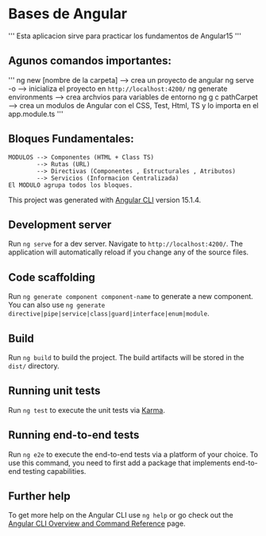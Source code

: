 # Bases de Angular

'''
Esta aplicacion sirve para practicar los fundamentos de Angular15
'''

## Agunos comandos importantes:

'''
ng new [nombre de la carpeta] --> crea un proyecto de angular 
ng serve -o --> inicializa el proyecto en `http://localhost:4200/`
ng generate environments --> crea archvios para variables de entorno
ng g c pathCarpet --> crea un modulos de Angular con el CSS, Test, Html, TS y lo importa en el app.module.ts
'''

## Bloques Fundamentales:

```
MODULOS --> Componentes (HTML + Class TS)
        --> Rutas (URL)
        --> Directivas (Componentes , Estructurales , Atributos)
        --> Servicios (Informacion Centralizada)
El MODULO agrupa todos los bloques.
```

This project was generated with [Angular CLI](https://github.com/angular/angular-cli) version 15.1.4.

## Development server

Run `ng serve` for a dev server. Navigate to `http://localhost:4200/`. The application will automatically reload if you change any of the source files.

## Code scaffolding

Run `ng generate component component-name` to generate a new component. You can also use `ng generate directive|pipe|service|class|guard|interface|enum|module`.

## Build

Run `ng build` to build the project. The build artifacts will be stored in the `dist/` directory.

## Running unit tests

Run `ng test` to execute the unit tests via [Karma](https://karma-runner.github.io).

## Running end-to-end tests

Run `ng e2e` to execute the end-to-end tests via a platform of your choice. To use this command, you need to first add a package that implements end-to-end testing capabilities.

## Further help

To get more help on the Angular CLI use `ng help` or go check out the [Angular CLI Overview and Command Reference](https://angular.io/cli) page.
